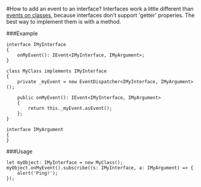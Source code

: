 ﻿#How to add an event to an interface?
Interfaces work a little different than <a href="HowToAddAnEventToAClass.md">events on classes<a>, because 
interfaces don't support 'getter' properies. The best way to implement them is with a method.

###Example

````
interface IMyInterface
{
	onMyEvent(): IEvent<IMyInterface, IMyArgument>;
}

class MyClass implements IMyInterface
{
	private _myEvent = new EventDispatcher<IMyInterface, IMyArgument>();
	
	public onMyEvent(): IEvent<IMyInterface, IMyArgument>
	{
		return this._myEvent.asEvent();
	};
}

interface IMyArgument
{
}
````

###Usage
````
let myObject: IMyInterface = new MyClass();
myObject.onMyEvent().subscribe((s: IMyInterface, a: IMyArgument) => {
	alert('Ping!');
});
````